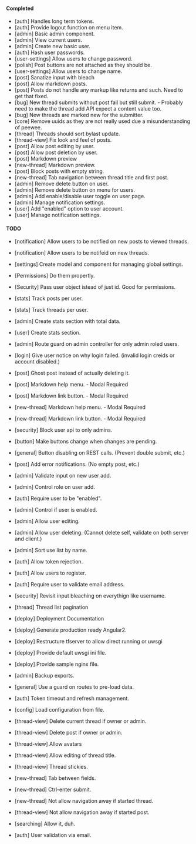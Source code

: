 
#### Completed
* [auth] Handles long term tokens.
* [auth] Provide logout function on menu item.
* [admin] Basic admin component.
* [admin] View current users.
* [admin] Create new basic user.
* [auth] Hash user passwords.
* [user-settings] Allow users to change password.
* [polish] Post buttons are not attached as they should be.
* [user-settings] Allow users to change name.
* [post] Sanatize input with bleach
* [post] Allow markdown posts.
* [post] Posts do not handle any markup like returns and such. Need to get that fixed.
* [bug] New thread submits without post fail but still submit. - Probably need to make the thread add API expect a content value too.
* [bug] New threads are marked new for the submitter.
* [core] Remove uuids as they are not really used due a misunderstanding of peewee.
* [thread] Threads should sort bylast update. 
* [thread-view] Fix look and feel of posts.
* [post] Allow post editing by user.
* [post] Allow post deletion by user.
* [post] Markdown preview
* [new-thread] Markdown preview.
* [post] Block posts with empty string.
* [new-thread] Tab navigation between thread title and first post.
* [admin] Remove delete button on user. 
* [admin] Remove delete button on menu for users.
* [admin] Add enable/disable user toggle on user page.
* [admin] Manage notification settings.
* [user] Add "enabled" option to user account.
* [user] Manage notification settings.

#### TODO

* [notification] Allow users to be notified on new posts to viewed threads.
* [notification] Allow users to be notifeid on new threads.
* [settings] Create model and component for managing global settings.
* [Permissions] Do them propertly.
* [Security] Pass user object istead of just id. Good for permissions.


* [stats] Track posts per user.
* [stats] Track threads per user.
* [admin] Create stats section with total data.
* [user] Create stats section.
* [admin] Route guard on admin controller for only admin roled users.


* [login] Give user notice on why login failed. (invalid login creids or account disabled.)
* [post] Ghost post instead of actually deleting it.
* [post] Markdown help menu. - Modal Required
* [post] Markdown link button. - Modal Required
* [new-thread] Markdown help menu. - Modal Required
* [new-thread] Markdown link button. - Modal Required
* [security] Block user api to only admins.
* [button] Make buttons change when changes are pending. 


* [general] Button disabling on REST calls. (Prevent double submit, etc.)

* [post] Add error notifications. (No empty post, etc.)

* [admin] Validate input on new user add.
* [admin] Control role on user add.
* [auth] Require user to be "enabled".
* [admin] Control if user is enabled.
* [admin] Allow user editing.
* [admin] Allow user deleting. (Cannot delete self, validate on both server and client.)
* [admin] Sort use list by name.
* [auth] Allow token rejection.
* [auth] Allow users to register.
* [auth] Require user to validate email address.
* [security] Revisit input bleaching on everythign like username. 
* [thread] Thread list pagination
* [deploy] Deployment Documentation
* [deploy] Generate production ready Angular2.
* [deploy] Restructure tfserver to allow direct running or uwsgi
* [deploy] Provide default uwsgi ini file.
* [deploy] Provide sample nginx file.
* [admin] Backup exports.
* [general] Use a guard on routes to pre-load data.
* [auth] Token timeout and refresh management.
* [config] Load configuration from file.
* [thread-view] Delete current thread if owner or admin.
* [thread-view] Delete post if owner or admin.
* [thread-view] Allow avatars
* [thread-view] Allow editing of thread title.
* [thread-view] Thread stickies.
* [new-thread] Tab between fields.
* [new-thread] Ctrl-enter submit.
* [new-thread] Not allow navigation away if started thread.
* [thread-view] Not allow navigation away if started post.
* [searching] Allow it, duh.
* [auth] User validation via email.

